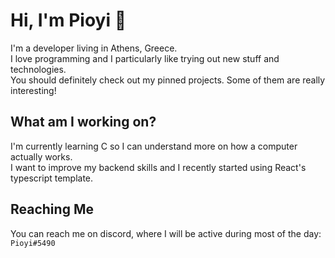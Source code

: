# Hi, I'm Pioyi 👋

I'm a developer living in Athens, Greece. </br>
I love programming and I particularly like trying out new stuff and technologies. <br/>
You should definitely check out my pinned projects. Some of them are really interesting!

## What am I working on?

I'm currently learning C so I can understand more on how a computer actually works. </br>
I want to improve my backend skills and I recently started using React's typescript template.

## Reaching Me

You can reach me on discord, where I will be active during most of the day: `` Pioyi#5490 ``
